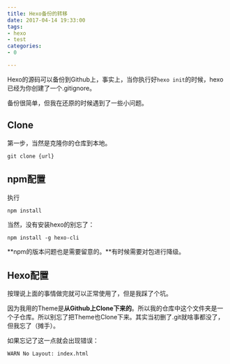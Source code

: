 ```yaml
---
title: Hexo备份的转移
date: 2017-04-14 19:33:00
tags:
- hexo
- test
categories:
- 0

---
```


Hexo的源码可以备份到Github上，事实上，当你执行好`hexo init`的时候，hexo已经为你创建了一个.gitignore。

备份很简单，但我在还原的时候遇到了一些小问题。

<!-- more -->

## Clone

第一步，当然是克隆你的仓库到本地。

```shell
git clone {url}
```

## npm配置

执行

```shell
npm install
```

当然，没有安装hexo的别忘了：

```shell
npm install -g hexo-cli
```

**npm的版本问题也是需要留意的。**有时候需要对包进行降级。

## Hexo配置

按理说上面的事情做完就可以正常使用了，但是我踩了个坑。

因为我用的Theme是**从Github上Clone下来的**。所以我的仓库中这个文件夹是一个子仓库。所以别忘了把Theme也Clone下来。其实当初删了.git就啥事都没了，但我忘了（摊手）。

如果忘记了这一点就会出现错误：

```shell
WARN No Layout: index.html
```






